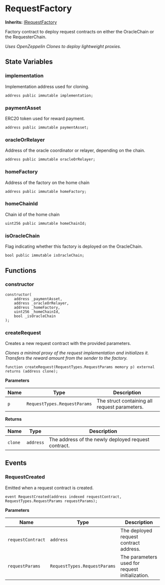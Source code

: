 # RequestFactory
**Inherits:**
[IRequestFactory](/src/interfaces/IRequestFactory.sol/interface.IRequestFactory.md)

Factory contract to deploy request contracts on either the OracleChain or the RequesterChain.

*Uses OpenZeppelin Clones to deploy lightweight proxies.*


## State Variables
### implementation
Implementation address used for cloning.


```solidity
address public immutable implementation;
```


### paymentAsset
ERC20 token used for reward payment.


```solidity
address public immutable paymentAsset;
```


### oracleOrRelayer
Address of the oracle coordinator or relayer, depending on the chain.


```solidity
address public immutable oracleOrRelayer;
```


### homeFactory
Address of the factory on the home chain


```solidity
address public immutable homeFactory;
```


### homeChainId
Chain id of the home chain


```solidity
uint256 public immutable homeChainId;
```


### isOracleChain
Flag indicating whether this factory is deployed on the OracleChain.


```solidity
bool public immutable isOracleChain;
```


## Functions
### constructor


```solidity
constructor(
    address _paymentAsset,
    address _oracleOrRelayer,
    address _homeFactory,
    uint256 _homeChainId,
    bool _isOracleChain
);
```

### createRequest

Creates a new request contract with the provided parameters.

*Clones a minimal proxy of the request implementation and initializes it.
Transfers the reward amount from the sender to the factory.*


```solidity
function createRequest(RequestTypes.RequestParams memory p) external returns (address clone);
```
**Parameters**

|Name|Type|Description|
|----|----|-----------|
|`p`|`RequestTypes.RequestParams`|The struct containing all request parameters.|

**Returns**

|Name|Type|Description|
|----|----|-----------|
|`clone`|`address`|The address of the newly deployed request contract.|


## Events
### RequestCreated
Emitted when a request contract is created.


```solidity
event RequestCreated(address indexed requestContract, RequestTypes.RequestParams requestParams);
```

**Parameters**

|Name|Type|Description|
|----|----|-----------|
|`requestContract`|`address`|The deployed request contract address.|
|`requestParams`|`RequestTypes.RequestParams`|The parameters used for request initialization.|

